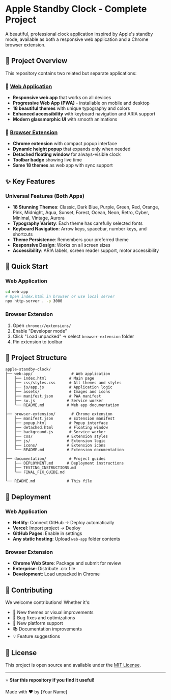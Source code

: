 # Apple Standby Clock - Complete Project

A beautiful, professional clock application inspired by Apple's standby mode, available as both a responsive web application and a Chrome browser extension.

## 🚀 Project Overview

This repository contains two related but separate applications:

### 📱 [Web Application](./web-app/)
- **Responsive web app** that works on all devices
- **Progressive Web App (PWA)** - installable on mobile and desktop
- **18 beautiful themes** with unique typography and colors
- **Enhanced accessibility** with keyboard navigation and ARIA support
- **Modern glassmorphic UI** with smooth animations

### 🔌 [Browser Extension](./browser-extension/)
- **Chrome extension** with compact popup interface
- **Dynamic height popup** that expands only when needed
- **Detached floating window** for always-visible clock
- **Toolbar badge** showing live time
- **Same 18 themes** as web app with sync support

## ✨ Key Features

### Universal Features (Both Apps)
- **18 Stunning Themes**: Classic, Dark Blue, Purple, Green, Red, Orange, Pink, Midnight, Aqua, Sunset, Forest, Ocean, Neon, Retro, Cyber, Minimal, Vintage, Aurora
- **Typography Variety**: Each theme has carefully selected fonts
- **Keyboard Navigation**: Arrow keys, spacebar, number keys, and shortcuts
- **Theme Persistence**: Remembers your preferred theme
- **Responsive Design**: Works on all screen sizes
- **Accessibility**: ARIA labels, screen reader support, motor accessibility

## 🎯 Quick Start

### Web Application
```bash
cd web-app
# Open index.html in browser or use local server
npx http-server . -p 3000
```

### Browser Extension
1. Open `chrome://extensions/`
2. Enable "Developer mode"
3. Click "Load unpacked" → select `browser-extension` folder
4. Pin extension to toolbar

## 📁 Project Structure

```
apple-standby-clock/
├── web-app/                 # Web application
│   ├── index.html          # Main page
│   ├── css/styles.css      # All themes and styles
│   ├── js/app.js           # Application logic
│   ├── assets/             # Images and icons
│   ├── manifest.json       # PWA manifest
│   ├── sw.js              # Service worker
│   └── README.md          # Web app documentation
│
├── browser-extension/       # Chrome extension
│   ├── manifest.json       # Extension manifest
│   ├── popup.html          # Popup interface
│   ├── detached.html       # Floating window
│   ├── background.js       # Service worker
│   ├── css/               # Extension styles
│   ├── js/                # Extension logic
│   ├── icons/             # Extension icons
│   └── README.md          # Extension documentation
│
├── documentation/          # Project guides
│   ├── DEPLOYMENT.md      # Deployment instructions
│   ├── TESTING_INSTRUCTIONS.md
│   └── FINAL_FIX_GUIDE.md
│
└── README.md              # This file
```

## 🚀 Deployment

### Web Application
- **Netlify**: Connect GitHub → Deploy automatically
- **Vercel**: Import project → Deploy
- **GitHub Pages**: Enable in settings
- **Any static hosting**: Upload `web-app` folder contents

### Browser Extension
- **Chrome Web Store**: Package and submit for review
- **Enterprise**: Distribute .crx file
- **Development**: Load unpacked in Chrome

## 🤝 Contributing

We welcome contributions! Whether it's:
- 🎨 New themes or visual improvements
- 🐛 Bug fixes and optimizations
- 📱 New platform support
- 📚 Documentation improvements
- 💡 Feature suggestions

## 📄 License

This project is open source and available under the [MIT License](LICENSE).

---

⭐ **Star this repository if you find it useful!**

Made with ❤️ by [Your Name]
